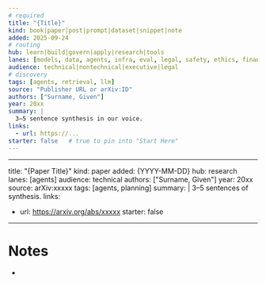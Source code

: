 ```yaml
---
# required
title: "{Title}"
kind: book|paper|post|prompt|dataset|snippet|note
added: 2025-09-24
# routing
hub: learn|build|govern|apply|research|tools
lanes: [models, data, agents, infra, eval, legal, safety, ethics, finance, health, ...]
audience: technical|nontechnical|executive|legal
# discovery
tags: [agents, retrieval, llm]
source: "Publisher URL or arXiv:ID"
authors: ["Surname, Given"]
year: 20xx
summary: |
  3–5 sentence synthesis in our voice.
links:
  - url: https://...
starter: false   # true to pin into "Start Here"
---
```

---
title: "{Paper Title}"
kind: paper
added: {YYYY-MM-DD}
hub: research
lanes: [agents]
audience: technical
authors: ["Surname, Given"]
year: 20xx
source: arXiv:xxxxx
tags: [agents, planning]
summary: |
  3–5 sentences of synthesis.
links:
  - url: https://arxiv.org/abs/xxxxx
starter: false
---
# Notes
- 
